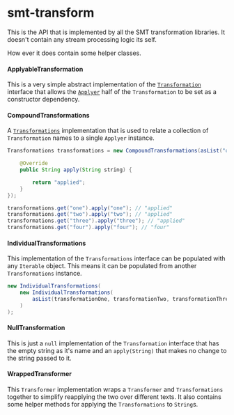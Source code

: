 smt-transform
===========

This is the API that is implemented by all the SMT transformation libraries. It doesn't contain any stream processing
logic its self.

How ever it does contain some helper classes.

#### ApplyableTransformation

This is a very simple abstract implementation of the [`Transformation`]() interface that allows the [`Applyer`]() half
of the `Transformation` to be set as a constructor dependency.

#### CompoundTransformations

A [`Transformations`]() implementation that is used to relate a collection of `Transformation` names to a single
`Applyer` instance.

```java
Transformations transformations = new CompoundTransformations(asList("one", "two", "three"), new Applyer() {

    @Override
    public String apply(String string) {

        return "applied";
    }
});

transformations.get("one").apply("one"); // "applied"
transformations.get("two").apply("two"); // "applied"
transformations.get("three").apply("three"); // "applied"
transformations.get("four").apply("four"); // "four"
```

#### IndividualTransformations

This implementation of the `Transformations` interface can be populated with any `Iterable` object. This means it can be
populated from another `Transformations` instance.

```java
new IndividualTransformations(
    new IndividualTransformations(
        asList(transformationOne, transformationTwo, transformationThree)
    )
);
```
#### NullTransformation

This is just a `null` implementation of the `Transformation` interface that has the empty string as it's name and an
`apply(String)` that makes no change to the string passed to it.

#### WrappedTransformer

This `Transformer` implementation wraps a `Transformer` and `Transformations` together to simplify reapplying the two
over different texts. It also contains some helper methods for applying the `Transformations` to `String`s.
